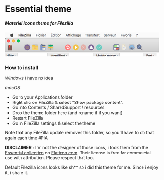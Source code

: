 # Essential theme
##### Material icons theme for Filezilla

![Preview](preview.png)


### How to install
*Windows*
I have no idea

*macOS*
- Go to your Applications folder
- Right clic on FileZilla & select "Show package content".
- Go into Contents / SharedSupport / resources
- Drop the theme folder here (and rename if if you want)
- Restart FileZilla
- Go in FileZilla settings & select the theme

Note that any FileZilla update removes this folder, so you'll have to do that again each time #PIA

  
**DISCLAIMER** : I'm not the designer of those icons, i took them from the [Essential collection](http://www.flaticon.com/packs/essential-collection) on [Flaticon.com](http://www.flaticon.com). Their license is free for commercial use with attribution. Please respect that too.

Default Filezilla icons looks like sh** so i did this theme for me. Since i enjoy it, i share it.
